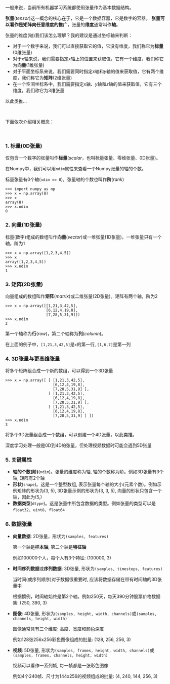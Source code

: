 一般来说，当前所有机器学习系统都使用张量作为基本数据结构。

**张量**(*tensor*)这一概念的核心在于，它是一个数据容器，它是数字的容器。
**张量可以看作是矩阵向任意维度的推广**，张量的**维度**通常叫作**轴**。

张量的维度(轴)我们该怎么理解？我的建议是通过坐标轴来判断：

- 对于一个数字来说，我们可以直接获取它的值，它没有维度，我们称它为**标量**(0维张量)
- 对于*x*轴来说，我们需要指定*x*轴上的位置来获取值，它有一个维度，我们称它为**向量**(1维张量)
- 对于平面坐标系来说，我们需要同时指定*x*轴和*y*轴的值来获取值，它有两个维度，我们称它为**矩阵**(2维张量)
- 在一个空间坐标系中，我们需要指定*x*轴、*y*轴和*z*轴的值来获取值，它有三个维度，我们称它为3维张量

以此类推...

</br>

下面依次介绍相关概念：

</br>

### 1. 标量(0D张量)
仅包含一个数字的张量叫作**标量**(*scalar*，也叫标量张量、零维张量、0D张量)。

在Numpy中，我们可以用`ndim`属性来查看一个Numpy张量的轴的个数。

标量张量有0个轴(`ndim == 0`)，张量轴的个数也叫作**阶**(*rank*)

```
>>> import numpy as np
>>> x = np.array(8)
>>> x
array(8)
>>> x.ndim
0
```

### 2. 向量(1D张量)
标量(数字)组成的数组叫作**向量**(*vector*)或一维张量(1D张量)。一维张量只有一个轴，阶为1
```
>>> x = np.array([1,2,3,4,5])
>>> x
array([1,2,3,4,5])
>>> x.ndim
1
```

### 3. 矩阵(2D张量)
向量组成的数组叫作**矩阵**(*matrix*)或二维张量(2D张量)。矩阵有两个轴，阶为2
```
>>> x = np.array([[1,21,3,42,5],
                  [6,12,4,19,8],
                  [7,28,5,31,9]])
>>> x.ndim
2
```
第一个轴称为**行**(*row*)，第二个轴称为**列**(*column*)。

在上面的例子中，`[1,21,3,42,5]`是`x`的第一行, `[1,6,7]`是第一列


### 4. 3D张量与更高维张量
将多个矩阵组合成一个新的数组，可以得到一个3D张量
```
>>> x = np.array([ [ [1,21,3,42,5],
                     [6,12,4,19,8],
                     [7,28,5,31,9] ],
                   [ [1,21,3,42,5],
                     [6,12,4,19,8],
                     [7,28,5,31,9] ],
                   [ [1,21,3,42,5],
                     [6,12,4,19,8],
                     [7,28,5,31,9] ] ])
>>> x.ndim
3
```
将多个3D张量组合成一个数组，可以创建一个4D张量，以此类推。

深度学习处理一般是0D到4D的张量，但处理视频数据时可能会遇到5D张量

### 5. 关键属性
- **轴的个数(阶)**(`ndim`)。张量的维度称为轴, 轴的个数称为阶。例如3D张量有3个轴, 矩阵有2个轴
- **形状**(`shape`)。这是一个整型数组, 表示张量每个轴的大小(元素个数)。例如示例矩阵的形状为(3, 5), 3D张量示例的形状为(3, 3, 5), 向量的形状只包含一个轴，因此为(5,)
- **数据类型**(`dtype`)。这是张量中所包含数据的类型。例如张量的类型可以是`float32`、`uint8`、`float64`

### 6. 数据张量
- **向量数据**: 2D张量，形状为`(samples, features)`

  第一个轴是**样本轴**, 第二个轴是**特征轴**
  
  例如100000个人，每个人有3个特征: (100000, 3)

- **时间序列数据**或**序列数据**: 3D张量, 形状为`(samples, timesteps, features)`

  当时间(或序列顺序)对于数据很重要时, 应该将数据存储在带有时间轴的3D张量中
  
  根据惯例，时间轴始终是第2个轴。例如250天，每天390分钟股票价格数据集: (250, 390, 3)

- **图像**: 4D张量, 形状为`(samples, height, width, channels)`或`(samples, channels, height, width)`
  
  图像通常具有三个维度: 高度、宽度和颜色深度
  
  例如128张256x256彩色图像组成的批量: (128, 256, 256, 3)
  
- **视频**: 5D张量, 形状为`(samples, frames, height, width, channels)`或`(samples, frames, channels, height, width)`

  视频可以看作一系列帧, 每一帧都是一张彩色图像
  
  例如4个240帧、尺寸为144x256的视频组成的批量: (4, 240, 144, 256, 3)
